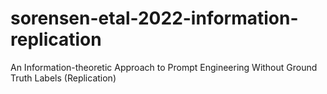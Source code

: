# sorensen-etal-2022-information-replication
An Information-theoretic Approach to Prompt Engineering Without Ground Truth Labels (Replication)
